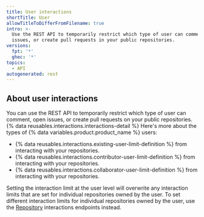 ```yaml
---
title: User interactions
shortTitle: User
allowTitleToDifferFromFilename: true
intro: >-
  Use the REST API to temporarily restrict which type of user can comment, open
  issues, or create pull requests in your public repositories.
versions:
  fpt: '*'
  ghec: '*'
topics:
  - API
autogenerated: rest
---
```


## About user interactions

You can use the REST API to temporarily restrict which type of user can comment, open issues, or create pull requests on your public repositories. {% data reusables.interactions.interactions-detail %} Here's more about the types of {% data variables.product.product_name %} users:

- {% data reusables.interactions.existing-user-limit-definition %} from interacting with your repositories.
- {% data reusables.interactions.contributor-user-limit-definition %} from interacting with your repositories.
- {% data reusables.interactions.collaborator-user-limit-definition %} from interacting with your repositories.

Setting the interaction limit at the user level will overwrite any interaction limits that are set for individual repositories owned by the user. To set different interaction limits for individual repositories owned by the user, use the [Repository](#repository) interactions endpoints instead.

<!-- Content after this section is automatically generated -->
